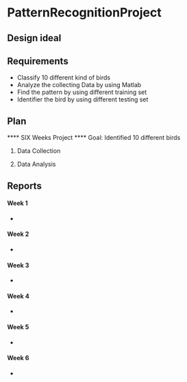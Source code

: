 # PatternRecognitionProject

## Design ideal

## Requirements
* Classify 10 different kind of birds
* Analyze the collecting Data by using Matlab
* Find the pattern by using different training set
* Identifier the bird by using different testing set

## Plan
**** SIX Weeks Project **** Goal: Identified 10 different birds

1. Data Collection

2. Data Analysis

## Reports

#### Week 1
-

#### Week 2
-
#### Week 3
-
#### Week 4
-
#### Week 5
-
#### Week 6
-
